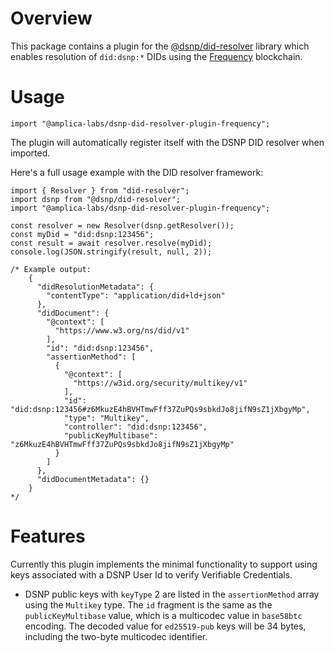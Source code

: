 # Overview

This package contains a plugin for the [@dsnp/did-resolver](https://github.com/LibertyDSNP/dsnp-did-resolver) library which enables resolution of `did:dsnp:*` DIDs using the [Frequency](https://github.com/LibertyDSNP/frequency) blockchain.

# Usage

```
import "@amplica-labs/dsnp-did-resolver-plugin-frequency";
```

The plugin will automatically register itself with the DSNP DID resolver when imported.

Here's a full usage example with the DID resolver framework:

```
import { Resolver } from "did-resolver";
import dsnp from "@dsnp/did-resolver"; 
import "@amplica-labs/dsnp-did-resolver-plugin-frequency";

const resolver = new Resolver(dsnp.getResolver());
const myDid = "did:dsnp:123456";
const result = await resolver.resolve(myDid);
console.log(JSON.stringify(result, null, 2));

/* Example output:
    {
      "didResolutionMetadata": {
        "contentType": "application/did+ld+json"
      },
      "didDocument": {
        "@context": [
          "https://www.w3.org/ns/did/v1"
        ],
        "id": "did:dsnp:123456",
        "assertionMethod": [
          {
            "@context": [
              "https://w3id.org/security/multikey/v1"
            ],
            "id": "did:dsnp:123456#z6MkuzE4hBVHTmwFff37ZuPQs9sbkdJo8jifN9sZ1jXbgyMp",
            "type": "Multikey",
            "controller": "did:dsnp:123456",
            "publicKeyMultibase": "z6MkuzE4hBVHTmwFff37ZuPQs9sbkdJo8jifN9sZ1jXbgyMp"
          }
        ]
      },
      "didDocumentMetadata": {}
    }
*/
```

# Features

Currently this plugin implements the minimal functionality to support using keys associated with a DSNP User Id to verify Verifiable Credentials.

- DSNP public keys with `keyType` 2 are listed in the `assertionMethod` array using the `Multikey` type. The `id` fragment is the same as the `publicKeyMultibase` value, which is a multicodec value in `base58btc` encoding. The decoded value for `ed25519-pub` keys will be 34 bytes, including the two-byte multicodec identifier.
